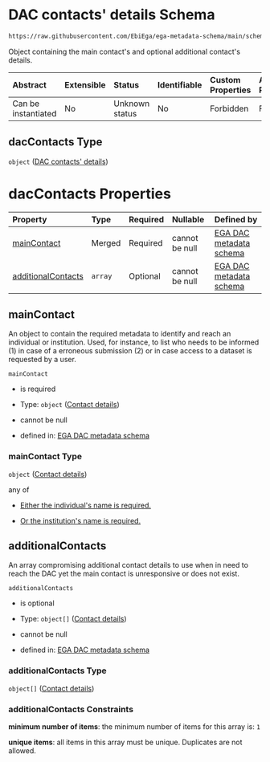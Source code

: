 # DAC contacts' details Schema

```txt
https://raw.githubusercontent.com/EbiEga/ega-metadata-schema/main/schemas/EGA.DAC.json#/properties/dacContacts
```

Object containing the main contact's and optional additional contact's details.

| Abstract            | Extensible | Status         | Identifiable | Custom Properties | Additional Properties | Access Restrictions | Defined In                                                             |
| :------------------ | :--------- | :------------- | :----------- | :---------------- | :-------------------- | :------------------ | :--------------------------------------------------------------------- |
| Can be instantiated | No         | Unknown status | No           | Forbidden         | Forbidden             | none                | [EGA.DAC.json\*](../../../schemas/EGA.DAC.json "open original schema") |

## dacContacts Type

`object` ([DAC contacts' details](ega-properties-dac-contacts-details.md))

# dacContacts Properties

| Property                                  | Type    | Required | Nullable       | Defined by                                                                                                                                                                                                                                                  |
| :---------------------------------------- | :------ | :------- | :------------- | :---------------------------------------------------------------------------------------------------------------------------------------------------------------------------------------------------------------------------------------------------------- |
| [mainContact](#maincontact)               | Merged  | Required | cannot be null | [EGA DAC metadata schema](ega-4-definitions-contact-details.md "https://raw.githubusercontent.com/EbiEga/ega-metadata-schema/main/schemas/EGA.DAC.json#/properties/dacContacts/properties/mainContact")                                                     |
| [additionalContacts](#additionalcontacts) | `array` | Optional | cannot be null | [EGA DAC metadata schema](ega-properties-dac-contacts-details-properties-additional-dac-contacts-details.md "https://raw.githubusercontent.com/EbiEga/ega-metadata-schema/main/schemas/EGA.DAC.json#/properties/dacContacts/properties/additionalContacts") |

## mainContact

An object to contain the required metadata to identify and reach an individual or institution. Used, for instance, to list who needs to be informed (1) in case of a erroneous submission (2) or in case access to a dataset is requested by a user.

`mainContact`

*   is required

*   Type: `object` ([Contact details](ega-4-definitions-contact-details.md))

*   cannot be null

*   defined in: [EGA DAC metadata schema](ega-4-definitions-contact-details.md "https://raw.githubusercontent.com/EbiEga/ega-metadata-schema/main/schemas/EGA.DAC.json#/properties/dacContacts/properties/mainContact")

### mainContact Type

`object` ([Contact details](ega-4-definitions-contact-details.md))

any of

*   [Either the individual's name is required.](ega-4-definitions-contact-details-anyof-either-the-individuals-name-is-required.md "check type definition")

*   [Or the institution's name is required.](ega-4-definitions-contact-details-anyof-or-the-institutions-name-is-required.md "check type definition")

## additionalContacts

An array compromising additional contact details to use when in need to reach the DAC yet the main contact is unresponsive or does not exist.

`additionalContacts`

*   is optional

*   Type: `object[]` ([Contact details](ega-4-definitions-contact-details.md))

*   cannot be null

*   defined in: [EGA DAC metadata schema](ega-properties-dac-contacts-details-properties-additional-dac-contacts-details.md "https://raw.githubusercontent.com/EbiEga/ega-metadata-schema/main/schemas/EGA.DAC.json#/properties/dacContacts/properties/additionalContacts")

### additionalContacts Type

`object[]` ([Contact details](ega-4-definitions-contact-details.md))

### additionalContacts Constraints

**minimum number of items**: the minimum number of items for this array is: `1`

**unique items**: all items in this array must be unique. Duplicates are not allowed.
